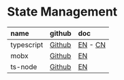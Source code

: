 # State Management

| name       | github                                            | doc                                                                 |
|:-----------|:--------------------------------------------------|:--------------------------------------------------------------------|
| typescript | [Github](https://github.com/Microsoft/TypeScript) | [EN](http://www.typescriptlang.org/) - [CN](https://www.tslang.cn/) |
| mobx       | [Github](https://github.com/mobxjs/mobx)          | [EN](https://palantir.github.io/tslint/)                            |
| ts-node    | [Github](https://github.com/TypeStrong/ts-node)   | [EN](https://palantir.github.io/tslint/)                            |


